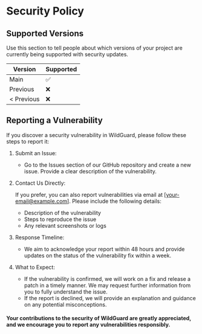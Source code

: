# Security Policy

## Supported Versions

Use this section to tell people about which versions of your project are
currently being supported with security updates.

| Version        | Supported          |
| --------       | ------------------ |
| Main           | :white_check_mark: |
| Previous       | :x:                |
| < Previous     | :x: |

## Reporting a Vulnerability

If you discover a security vulnerability in WildGuard, please follow these steps to report it:
 
1. Submit an Issue:

      - Go to the Issues section of our GitHub repository and create a new issue. Provide a clear description of the vulnerability.

2. Contact Us Directly:

   If you prefer, you can also report vulnerabilities via email at [your-email@example.com]. Please include the following details:
      - Description of the vulnerability
      - Steps to reproduce the issue
      - Any relevant screenshots or logs

3. Response Timeline:

   - We aim to acknowledge your report within 48 hours and provide updates on the status of the vulnerability fix within a week.

4. What to Expect:

   - If the vulnerability is confirmed, we will work on a fix and release a patch in a timely manner. We may request further information from you to fully understand the issue.
   - If the report is declined, we will provide an explanation and guidance on any potential misconceptions.



#### Your contributions to the security of WildGuard are greatly appreciated, and we encourage you to report any vulnerabilities responsibly.


